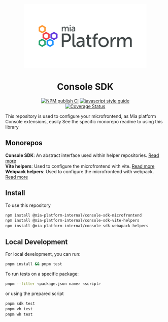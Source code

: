 <div align="center">

<a href=https://www.mia-platform.eu/>
<img alt="logo" src="https://raw.githubusercontent.com/mia-platform/.github/master/profile/img/mia-platform_logo_color.png" height="200">
</a>

# Console SDK

[![NPM publish CI][action-status-svg]][github-action]
[![javascript style guide][standard-mia-svg]][standard-mia]  
[![Coverage Status][coverall-svg]][coverall-io]

</div>


This repository is used to configure your microfrontend, as Mia platform Console extensions, easily
See the specific monorepo readme to using this library

## Monorepos

**Console SDK**: An abstract interface used within helper repositories. [Read more](./packages/console-sdk-microfrontend)                     
**Vite helpers**: Used to configure the microfrontend with vite. [Read more](./packages/console-sdk-vite-helpers)    
**Webpack helpers**: Used to configure the microfrontend with webpack. [Read more](./packages/console-sdk-webpack-helpers)

## Install

To use this repository 

```bash
npm install @mia-platform-internal/console-sdk-microfrontend
npm install @mia-platform-internal/console-sdk-vite-helpers
npm install @mia-platform-internal/console-sdk-webapack-helpers
```

## Local Development

For local development, you can run:
```bash
pnpm install && pnpm test
```

To run tests on a specific package:
```bash
pnpm --filter <package.json name> <script>
```

or using the prepared script
```bash
pnpm sdk test
pnpm vh test
pnpm wh test
```

[action-status-svg]: https://github.com/mia-platform/console-sdk/actions/workflows/test.yml/badge.svg
[github-action]: https://github.com/mia-platform/console-sdk/actions/workflows/test.yml
[standard-mia-svg]: https://img.shields.io/badge/code_style-standard--mia-orange.svg
[standard-mia]: https://github.com/mia-platform/eslint-config-mia
[coverall-svg]: https://coveralls.io/repos/github/mia-platform/console-sdk-microfrontend/badge.svg
[coverall-io]: https://coveralls.io/github/mia-platform/console-sdk-microfrontend
